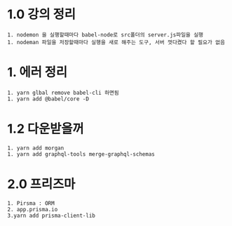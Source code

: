 # 1.0 강의 정리 
    1. nodemon 을 실행할때마다 babel-node로 src폴더의 server.js파일을 실행
    1. nodeman 파일을 저장할때마다 실행을 새로 해주는 도구, 서버 껏다켰다 할 필요가 없음 

# 1. 에러 정리
    1. yarn glbal remove babel-cli 하면됨
    1. yarn add @babel/core -D
# 1.2 다운받을꺼
    1. yarn add morgan
    1. yarn add graphql-tools merge-graphql-schemas

# 2.0 프리즈마
    1. Pirsma : ORM 
    2. app.prisma.io
    3.yarn add prisma-client-lib